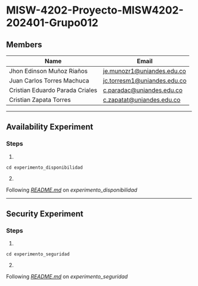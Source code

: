 # MISW-4202-Proyecto-MISW4202-202401-Grupo012

## Members

| **Name**                        | **Email**                   |
|---------------------------------|-----------------------------|
| Jhon Edinson Muñoz Riaños       | je.munozr1@uniandes.edu.co  |
| Juan Carlos Torres Machuca      | jc.torresm1@uniandes.edu.co |
| Cristian Eduardo Parada Criales | c.paradac@uniandes.edu.co   |
| Cristian Zapata Torres          | c.zapatat@uniandes.edu.co   |

---

## Availability Experiment

### Steps

1.

```shell
cd experimento_disponibilidad
```

2.

Following *[README.md](experimento_disponibilidad/README.md)* on *experimento_disponibilidad*

---

## Security Experiment

### Steps

1.

```shell
cd experimento_seguridad
```

2.

Following *[README.md](experimento_seguridad/README.md)* on *experimento_seguridad*